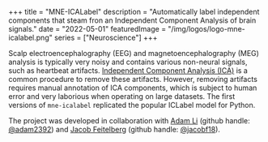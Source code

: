 +++
title = "MNE-ICALabel"
description = "Automatically label independent components that steam fron an Independent Component Analysis of brain signals."
date = "2022-05-01"
featuredImage = "/img/logos/logo-mne-icalabel.png"
series = ["Neuroscience"]
+++

Scalp electroencephalography (EEG) and magnetoencephalography (MEG) analysis is
typically very noisy and contains various non-neural signals, such as heartbeat
artifacts. [Independent Component Analysis (ICA)](https://en.wikipedia.org/wiki/Independent_component_analysis)
is a common procedure to remove these artifacts. However, removing artifacts requires
manual annotation of ICA components, which is subject to human error and very laborious
when operating on large datasets. The first versions of `mne-icalabel` replicated the
popular ICLabel model for Python.

The project was developed in collaboration with [Adam Li](https://adam2392.github.io/)
(github handle: [@adam2392](https://github.com/adam2392)) and
[Jacob Feitelberg](https://github.com/jacobf18) (github handle:
[@jacobf18](https://github.com/jacobf18)).
